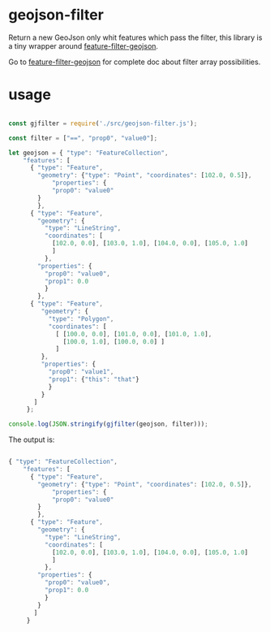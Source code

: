 # geojson-filter

Return a new GeoJson only whit features  which pass the filter, this library is a tiny wrapper
around [feature\-filter\-geojson][1].

Go to [feature\-filter\-geojson][1] for complete doc about  filter array possibilities.

# usage

```javascript

const gjfilter = require('./src/geojson-filter.js');

const filter = ["==", "prop0", "value0"];

let geojson = { "type": "FeatureCollection",
    "features": [
      { "type": "Feature",
        "geometry": {"type": "Point", "coordinates": [102.0, 0.5]},
            "properties": {
            "prop0": "value0"
        }
        },
      { "type": "Feature",
        "geometry": {
          "type": "LineString",
          "coordinates": [
            [102.0, 0.0], [103.0, 1.0], [104.0, 0.0], [105.0, 1.0]
            ]
          },
        "properties": {
          "prop0": "value0",
          "prop1": 0.0
          }
        },
      { "type": "Feature",
         "geometry": {
           "type": "Polygon",
           "coordinates": [
             [ [100.0, 0.0], [101.0, 0.0], [101.0, 1.0],
               [100.0, 1.0], [100.0, 0.0] ]
             ]
         },
         "properties": {
           "prop0": "value1",
           "prop1": {"this": "that"}
           }
         }
       ]
     };

console.log(JSON.stringify(gjfilter(geojson, filter)));

```

The output is:

```javascript

{ "type": "FeatureCollection",
    "features": [
      { "type": "Feature",
        "geometry": {"type": "Point", "coordinates": [102.0, 0.5]},
            "properties": {
            "prop0": "value0"
        }
        },
      { "type": "Feature",
        "geometry": {
          "type": "LineString",
          "coordinates": [
            [102.0, 0.0], [103.0, 1.0], [104.0, 0.0], [105.0, 1.0]
            ]
          },
        "properties": {
          "prop0": "value0",
          "prop1": 0.0
          }
        }
       ]
     }

```


[1]: https://www.npmjs.com/package/feature-filter-geojson
